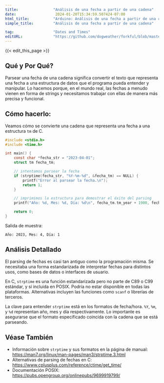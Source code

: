 ```yaml
---
title:                "Análisis de una fecha a partir de una cadena"
date:                  2024-01-20T15:34:59.507424-07:00
html_title:           "Arduino: Análisis de una fecha a partir de una cadena"
simple_title:         "Análisis de una fecha a partir de una cadena"

tag:                  "Dates and Times"
editURL:              "https://github.com/dogweather/forkful/blob/master/content/es/c/parsing-a-date-from-a-string.md"
---
```


{{< edit_this_page >}}

## Qué y Por Qué?
Parsear una fecha de una cadena significa convertir el texto que representa una fecha a una estructura de datos que el programa pueda entender y manipular. Lo hacemos porque, en el mundo real, las fechas a menudo vienen en forma de strings y necesitamos trabajar con ellas de manera más precisa y funcional.

## Cómo hacerlo:
Veamos cómo se convierte una cadena que representa una fecha a una estructura `tm` de C.

```C
#include <stdio.h>
#include <time.h>

int main() {
    const char *fecha_str = "2023-04-01";
    struct tm fecha_tm;

    // intentamos parsear la fecha
    if (strptime(fecha_str, "%Y-%m-%d", &fecha_tm) == NULL) {
        printf("Error al parsear la fecha.\n");
        return 1;
    }

    // imprimimos la estructura para demostrar el éxito del parsing
    printf("Año: %d, Mes: %d, Día: %d\n", fecha_tm.tm_year + 1900, fecha_tm.tm_mon + 1, fecha_tm.tm_mday);

    return 0;
}
```

Salida de muestra:

```
Año: 2023, Mes: 4, Día: 1
```

## Análisis Detallado
El parsing de fechas es casi tan antiguo como la programación misma. Se necesitaba una forma estandarizada de interpretar fechas para distintos usos, como bases de datos o interfaces de usuario.

En C, `strptime` es una función estandarizada pero no parte de C89 o C99 estándar, y sí incluida en POSIX. Podría no estar disponible en todas las plataformas. Alternativas incluyen las funciones como `scanf` o librerías de terceros.

La clave para entender `strptime` está en los formatos de fecha/hora. `%Y`, `%m`, y `%d` representan año, mes y día respectivamente. Lo importante es asegurarse que el formato especificado coincida con la cadena que se está parseando.

## Véase También
- Información sobre `strptime` y sus formatos en la página de manual: https://man7.org/linux/man-pages/man3/strptime.3.html
- Alternativas de parsing de fechas en C: https://www.cplusplus.com/reference/ctime/get_time/
- Documentación POSIX: https://pubs.opengroup.org/onlinepubs/9699919799/
